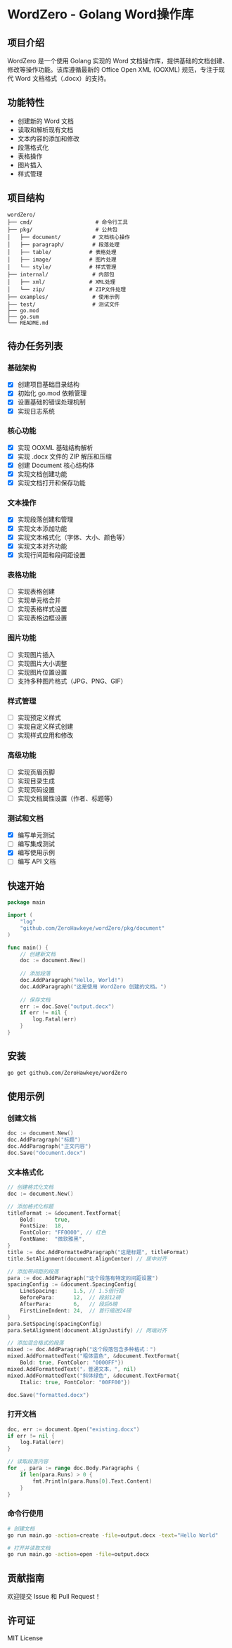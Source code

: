 # WordZero - Golang Word操作库

## 项目介绍

WordZero 是一个使用 Golang 实现的 Word 文档操作库，提供基础的文档创建、修改等操作功能。该库遵循最新的 Office Open XML (OOXML) 规范，专注于现代 Word 文档格式（.docx）的支持。

## 功能特性

- 创建新的 Word 文档
- 读取和解析现有文档
- 文本内容的添加和修改
- 段落格式化
- 表格操作
- 图片插入
- 样式管理

## 项目结构

```
wordZero/
├── cmd/                    # 命令行工具
├── pkg/                    # 公共包
│   ├── document/          # 文档核心操作
│   ├── paragraph/         # 段落处理
│   ├── table/            # 表格处理
│   ├── image/            # 图片处理
│   └── style/            # 样式管理
├── internal/              # 内部包
│   ├── xml/              # XML处理
│   └── zip/              # ZIP文件处理
├── examples/              # 使用示例
├── test/                  # 测试文件
├── go.mod
├── go.sum
└── README.md
```

## 待办任务列表

### 基础架构 
- [x] 创建项目基础目录结构
- [x] 初始化 go.mod 依赖管理
- [x] 设置基础的错误处理机制
- [x] 实现日志系统

### 核心功能
- [x] 实现 OOXML 基础结构解析
- [x] 实现 .docx 文件的 ZIP 解压和压缩
- [x] 创建 Document 核心结构体
- [x] 实现文档创建功能
- [x] 实现文档打开和保存功能

### 文本操作
- [x] 实现段落创建和管理
- [x] 实现文本添加功能
- [x] 实现文本格式化（字体、大小、颜色等）
- [x] 实现文本对齐功能
- [x] 实现行间距和段间距设置

### 表格功能
- [ ] 实现表格创建
- [ ] 实现单元格合并
- [ ] 实现表格样式设置
- [ ] 实现表格边框设置

### 图片功能
- [ ] 实现图片插入
- [ ] 实现图片大小调整
- [ ] 实现图片位置设置
- [ ] 支持多种图片格式（JPG、PNG、GIF）

### 样式管理
- [ ] 实现预定义样式
- [ ] 实现自定义样式创建
- [ ] 实现样式应用和修改

### 高级功能
- [ ] 实现页眉页脚
- [ ] 实现目录生成
- [ ] 实现页码设置
- [ ] 实现文档属性设置（作者、标题等）

### 测试和文档
- [x] 编写单元测试
- [ ] 编写集成测试
- [x] 编写使用示例
- [ ] 编写 API 文档

## 快速开始

```go
package main

import (
    "log"
    "github.com/ZeroHawkeye/wordZero/pkg/document"
)

func main() {
    // 创建新文档
    doc := document.New()
    
    // 添加段落
    doc.AddParagraph("Hello, World!")
    doc.AddParagraph("这是使用 WordZero 创建的文档。")
    
    // 保存文档
    err := doc.Save("output.docx")
    if err != nil {
        log.Fatal(err)
    }
}
```

## 安装

```bash
go get github.com/ZeroHawkeye/wordZero
```

## 使用示例

### 创建文档

```go
doc := document.New()
doc.AddParagraph("标题")
doc.AddParagraph("正文内容")
doc.Save("document.docx")
```

### 文本格式化

```go
// 创建格式化文档
doc := document.New()

// 添加格式化标题
titleFormat := &document.TextFormat{
    Bold:      true,
    FontSize:  18,
    FontColor: "FF0000", // 红色
    FontName:  "微软雅黑",
}
title := doc.AddFormattedParagraph("这是标题", titleFormat)
title.SetAlignment(document.AlignCenter) // 居中对齐

// 添加带间距的段落
para := doc.AddParagraph("这个段落有特定的间距设置")
spacingConfig := &document.SpacingConfig{
    LineSpacing:     1.5, // 1.5倍行距
    BeforePara:      12,  // 段前12磅
    AfterPara:       6,   // 段后6磅
    FirstLineIndent: 24,  // 首行缩进24磅
}
para.SetSpacing(spacingConfig)
para.SetAlignment(document.AlignJustify) // 两端对齐

// 添加混合格式的段落
mixed := doc.AddParagraph("这个段落包含多种格式：")
mixed.AddFormattedText("粗体蓝色", &document.TextFormat{
    Bold: true, FontColor: "0000FF"})
mixed.AddFormattedText("，普通文本，", nil)
mixed.AddFormattedText("斜体绿色", &document.TextFormat{
    Italic: true, FontColor: "00FF00"})

doc.Save("formatted.docx")
```

### 打开文档

```go
doc, err := document.Open("existing.docx")
if err != nil {
    log.Fatal(err)
}

// 读取段落内容
for _, para := range doc.Body.Paragraphs {
    if len(para.Runs) > 0 {
        fmt.Println(para.Runs[0].Text.Content)
    }
}
```

### 命令行使用

```bash
# 创建文档
go run main.go -action=create -file=output.docx -text="Hello World"

# 打开并读取文档
go run main.go -action=open -file=output.docx
```

## 贡献指南

欢迎提交 Issue 和 Pull Request！

## 许可证

MIT License 